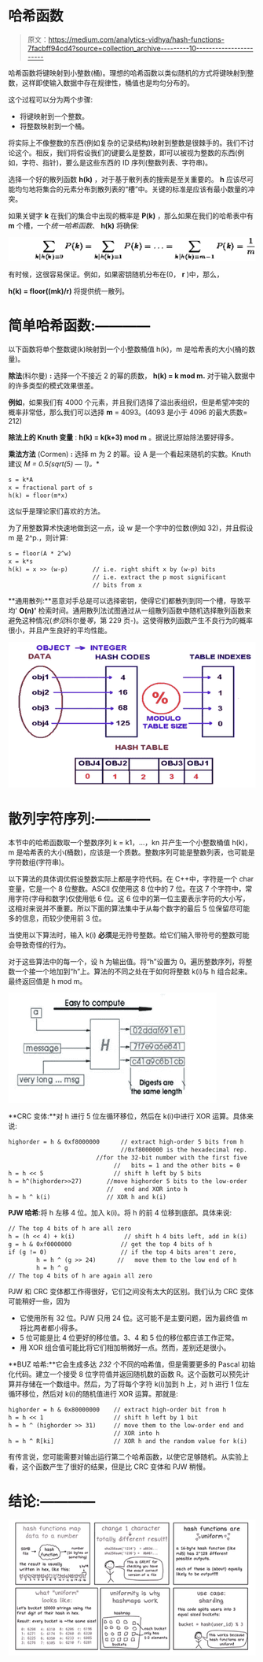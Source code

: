 # 哈希函数

> 原文：<https://medium.com/analytics-vidhya/hash-functions-7facbff94cd4?source=collection_archive---------10----------------------->

哈希函数将键映射到小整数(桶)。理想的哈希函数以类似随机的方式将键映射到整数，这样即使输入数据中存在规律性，桶值也是均匀分布的。

这个过程可以分为两个步骤:

*   将键映射到一个整数。
*   将整数映射到一个桶。

将实际上不像整数的东西(例如复杂的记录结构)映射到整数是很棘手的。我们不讨论这个。相反，我们将假设我们的键要么是整数，即可以被视为整数的东西(例如，字符、指针)，要么是这些东西的 ID 序列(整数列表、字符串)。

选择一个好的散列函数 **h(k)** ，对于基于散列表的搜索是至关重要的。 **h** 应该尽可能均匀地将集合的元素分布到散列表的“槽”中。关键的标准是应该有最小数量的冲突。

如果关键字 **k** 在我们的集合中出现的概率是 **P(k)** ，那么如果在我们的哈希表中有 **m** 个槽，一个*统一哈希函数*、 **h(k)** 将确保:

![](img/035166070dbc0e7cf2ced689a756bd2b.png)

有时候，这很容易保证。例如，如果密钥随机分布在(0， **r** )中，那么，

**h(k) = floor((mk)/r)** 将提供统一散列。

# **简单哈希函数:————**

以下函数将单个整数键(k)映射到一个小整数桶值 h(k)，m 是哈希表的大小(桶的数量)。

**除法**(科尔曼) **:** 选择一个不接近 2 的幂的质数， **h(k) = k mod m.** 对于输入数据中的许多类型的模式效果很差。

**例如**，如果我们有 4000 个元素，并且我们选择了溢出表组织，但是希望冲突的概率非常低，那么我们可以选择 **m** = 4093。(4093 是小于 4096 的最大质数= 212)

**除法上的 Knuth 变量** : **h(k) = k(k+3) mod m** 。据说比原始除法要好得多。

**乘法方法** (Cormen) **:** 选择 m 为 2 的幂。设 A 是一个看起来随机的实数。Knuth 建议 **M = 0.5*(sqrt(5) — 1)。**

```
s = k*A
x = fractional part of s
h(k) = floor(m*x)
```

这似乎是理论家们喜欢的方法。

为了用整数算术快速地做到这一点，设 w 是一个字中的位数(例如 32)，并且假设 m 是 2^p.，则计算:

```
s = floor(A * 2^w)
x = k*s
h(k) = x >> (w-p)       // i.e. right shift x by (w-p) bits
                        // i.e. extract the p most significant 
                        // bits from x
```

**通用散列:**恶意对手总是可以选择密钥，使得它们都散列到同一个槽，导致平均' **O(n)'** 检索时间。通用散列法试图通过从一组散列函数中随机选择散列函数来避免这种情况(*参见*科尔曼*等*，第 229 页-)。这使得散列函数产生不良行为的概率很小，并且产生良好的平均性能。

![](img/5474c87871000f8e32df26063c80160d.png)

# **散列字符序列:————**

本节中的哈希函数取一个整数序列 k = k1，…，kn 并产生一个小整数桶值 h(k)，m 是哈希表的大小(桶数)，应该是一个质数。整数序列可能是整数列表，也可能是字符数组(字符串)。

以下算法的具体调优假设整数实际上都是字符代码。在 C++中，字符是一个 char 变量，它是一个 8 位整数。ASCII 仅使用这 8 位中的 7 位。在这 7 个字符中，常用字符(字母和数字)仅使用低 6 位。这 6 位中的第一位主要表示字符的大小写，这相对来说并不重要。所以下面的算法集中于从每个数字的最后 5 位保留尽可能多的信息，而较少使用前 3 位。

当使用以下算法时，输入 k(i) **必须**是无符号整数。给它们输入带符号的整数可能会导致奇怪的行为。

对于这些算法中的每一个，设 h 为输出值。将“h”设置为 0。遍历整数序列，将整数一个接一个地加到“h”上。算法的不同之处在于如何将整数 k(i)与 h 组合起来。最终返回值是 h mod m。

![](img/06159cecf68d9bfde067e7a1905f094b.png)

**CRC 变体:**对 h 进行 5 位左循环移位，然后在 k(i)中进行 XOR 运算。具体来说:

```
highorder = h & 0xf8000000      // extract high-order 5 bits from h
                                //0xf8000000 is the hexadecimal rep.
                         //for the 32-bit number with the first five 
                              //   bits = 1 and the other bits = 0   
h = h << 5                    // shift h left by 5 bits 
h = h^(highorder>>27)       //move highorder 5 bits to the low-order
                            //   end and XOR into h
h = h ^ k(i)                // XOR h and k(i)
```

**PJW 哈希**:将 h 左移 4 位。加入 k(i)。将 h 的前 4 位移到底部。具体来说:

```
// The top 4 bits of h are all zero
h = (h << 4) + k(i)              // shift h 4 bits left, add in k(i)
g = h & 0xf0000000              // get the top 4 bits of h
if (g != 0)                     // if the top 4 bits aren't zero,
        h = h ^ (g >> 24)      //   move them to the low end of h
        h = h ^ g                    
// The top 4 bits of h are again all zero
```

PJW 和 CRC 变体都工作得很好，它们之间没有太大的区别。我们认为 CRC 变体可能稍好一些，因为

*   它使用所有 32 位。PJW 只用 24 位。这可能不是主要问题，因为最终值 m 将比两者都小得多。
*   5 位可能是比 4 位更好的移位值。3、4 和 5 位的移位都应该工作正常。
*   用 XOR 组合值可能比将它们相加稍微好一点。然而，差别还是很小。

**BUZ 哈希:**它会生成多达 *232* 个不同的哈希值，但是需要更多的 Pascal 初始化代码。建立一个接受 8 位字符值并返回随机数的函数 R。这个函数可以预先计算并存储在一个数组中。然后，为了将每个字符 k(i)加到 h 上，对 h 进行 1 位左循环移位，然后对 k(i)的随机值进行 XOR 运算。那就是:

```
highorder = h & 0x80000000    // extract high-order bit from h
h = h << 1                    // shift h left by 1 bit
h = h ^ (highorder >> 31)     // move them to the low-order end and
                              // XOR into h
h = h ^ R[ki]                 // XOR h and the random value for k(i)
```

有传言说，您可能需要对输出运行第二个哈希函数，以使它足够随机。从实验上看，这个函数产生了很好的结果，但是比 CRC 变体和 PJW 稍慢。

# **结论:————**

![](img/faef370d22d10d1d3df98cc3e92518eb.png)